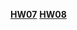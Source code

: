 
[**HW07**](https://github.com/Robbyshevy/FE-03-HW-RobertS/tree/master/Class_07)
[**HW08**](https://github.com/Robbyshevy/FE-03-HW-RobertS/tree/master/class_08)



